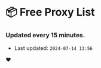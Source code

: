 # :package: Free Proxy List
### Updated every 15 minutes.

- Last updated: `2024-07-14 13:56`

:heart:
